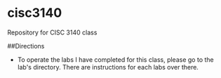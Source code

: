 # cisc3140
Repository for CISC 3140 class

##Directions
- To operate the labs I have completed for this class, please go to the lab's directory. There are instructions for each labs over there.
